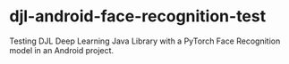 # djl-android-face-recognition-test
Testing DJL Deep Learning Java Library with a PyTorch Face Recognition model in an Android project.
